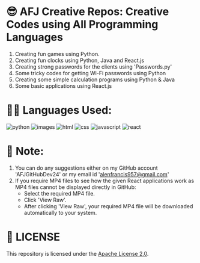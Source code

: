 # 😎 AFJ Creative Repos: Creative Codes using All Programming Languages
1. Creating fun games using Python.
2. Creating fun clocks using Python, Java and React.js
3. Creating strong passwords for the clients using 'Passwords.py'
4. Some tricky codes for getting Wi-Fi passwords using Python
5. Creating some simple calculation programs using Python & Java
6. Some basic applications using React.js

# 👨‍💻 Languages Used:
![python](https://github.com/user-attachments/assets/de38c76c-dad2-4636-b54b-571889cf6167) ![images](https://github.com/user-attachments/assets/11b74f7f-7aba-4d41-ac69-3b0e2038100d) ![html](https://github.com/user-attachments/assets/4108b117-9c61-4de8-ab5a-04dd4c34ad7a) ![css](https://github.com/user-attachments/assets/28a3d845-fd2d-40b7-8443-33de96dbe7ee) ![javascript](https://github.com/user-attachments/assets/01480305-8452-43bf-b5da-33ec33882fed) ![react](https://github.com/user-attachments/assets/79f43337-73e1-4ca2-a659-e88a25674cc7)

# 📝 Note: 
1. You can do any suggestions either on my GitHub account 'AFJGitHubDev24' or my email id 'alenfrancis957@gmail.com'
2. If you require MP4 files to see how the given React applications work as MP4 files cannot be displayed directly in GitHub:
     - Select the required MP4 file.
     - Click 'View Raw'.
     - After clicking 'View Raw', your required MP4 file will be downloaded automatically to your system.

# 🪪 LICENSE
This repository is licensed under the [Apache License 2.0](LICENSE).
